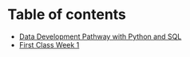 # Table of contents

* [Data Development Pathway with Python and SQL](README.md)
* [First Class Week 1](first-class-week-1.md)
